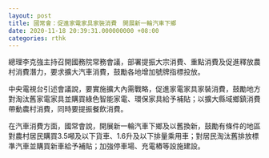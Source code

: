 ```yaml
---
layout: post
title: 國常會：促進家電家具家裝消費　開展新一輪汽車下鄉
date: 2020-11-18 20:39:31.000000000 +08:00
categories: rthk
---
```


總理李克強主持召開國務院常務會議，部署提振大宗消費、重點消費及促進釋放農村消費潛力，要求擴大汽車消費，鼓勵各地增加號牌指標投放。

中央電視台引述會議說，要實施擴大內需戰略，促進家電家具家裝消費，鼓勵地方對淘汰舊家電家具並購買綠色智能家電、環保家具給予補貼；以擴大縣域鄉鎮消費帶動農村消費，同時要提振餐飲消費。

在汽車消費方面，國常會說，開展新一輪汽車下鄉及以舊換新，鼓勵有條件的地區對農村居民購買3.5噸及以下貨車、1.6升及以下排量乘用車；對居民淘汰舊排放標準汽車並購買新車給予補貼；加強停車場、充電樁等設施建設。
